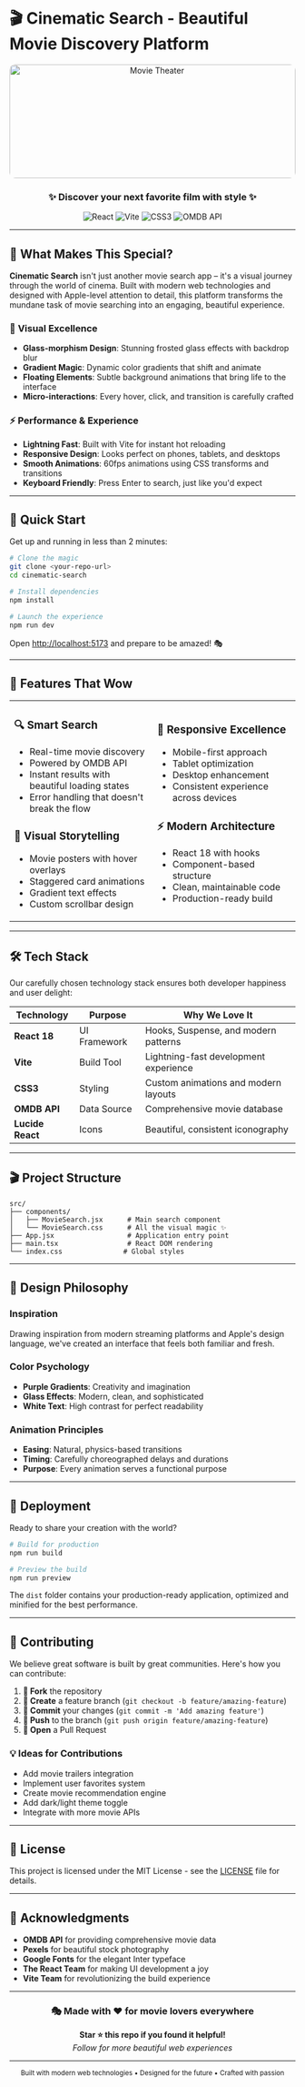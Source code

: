 # 🎬 Cinematic Search - Beautiful Movie Discovery Platform

<div align="center">
  <img src="https://images.pexels.com/photos/7991579/pexels-photo-7991579.jpeg?auto=compress&cs=tinysrgb&w=1200&h=400&fit=crop" alt="Movie Theater" width="100%" height="200" style="border-radius: 10px; object-fit: cover;">
  
  <h3>✨ Discover your next favorite film with style ✨</h3>
  
  ![React](https://img.shields.io/badge/React-18.3.1-61DAFB?style=for-the-badge&logo=react&logoColor=white)
  ![Vite](https://img.shields.io/badge/Vite-5.4.2-646CFF?style=for-the-badge&logo=vite&logoColor=white)
  ![CSS3](https://img.shields.io/badge/CSS3-Animations-1572B6?style=for-the-badge&logo=css3&logoColor=white)
  ![OMDB API](https://img.shields.io/badge/OMDB-API-FF6B35?style=for-the-badge)
</div>

---

## 🌟 What Makes This Special?

**Cinematic Search** isn't just another movie search app – it's a visual journey through the world of cinema. Built with modern web technologies and designed with Apple-level attention to detail, this platform transforms the mundane task of movie searching into an engaging, beautiful experience.

### 🎨 **Visual Excellence**
- **Glass-morphism Design**: Stunning frosted glass effects with backdrop blur
- **Gradient Magic**: Dynamic color gradients that shift and animate
- **Floating Elements**: Subtle background animations that bring life to the interface
- **Micro-interactions**: Every hover, click, and transition is carefully crafted

### ⚡ **Performance & Experience**
- **Lightning Fast**: Built with Vite for instant hot reloading
- **Responsive Design**: Looks perfect on phones, tablets, and desktops
- **Smooth Animations**: 60fps animations using CSS transforms and transitions
- **Keyboard Friendly**: Press Enter to search, just like you'd expect

---

## 🚀 Quick Start

Get up and running in less than 2 minutes:

```bash
# Clone the magic
git clone <your-repo-url>
cd cinematic-search

# Install dependencies
npm install

# Launch the experience
npm run dev
```

Open [http://localhost:5173](http://localhost:5173) and prepare to be amazed! 🎭

---

## 🎯 Features That Wow

<table>
<tr>
<td width="50%">

### 🔍 **Smart Search**
- Real-time movie discovery
- Powered by OMDB API
- Instant results with beautiful loading states
- Error handling that doesn't break the flow

### 🎨 **Visual Storytelling**
- Movie posters with hover overlays
- Staggered card animations
- Gradient text effects
- Custom scrollbar design

</td>
<td width="50%">

### 📱 **Responsive Excellence**
- Mobile-first approach
- Tablet optimization
- Desktop enhancement
- Consistent experience across devices

### ⚡ **Modern Architecture**
- React 18 with hooks
- Component-based structure
- Clean, maintainable code
- Production-ready build

</td>
</tr>
</table>

---

## 🛠️ Tech Stack

Our carefully chosen technology stack ensures both developer happiness and user delight:

| Technology | Purpose | Why We Love It |
|------------|---------|----------------|
| **React 18** | UI Framework | Hooks, Suspense, and modern patterns |
| **Vite** | Build Tool | Lightning-fast development experience |
| **CSS3** | Styling | Custom animations and modern layouts |
| **OMDB API** | Data Source | Comprehensive movie database |
| **Lucide React** | Icons | Beautiful, consistent iconography |

---

## 🎬 Project Structure

```
src/
├── components/
│   ├── MovieSearch.jsx      # Main search component
│   └── MovieSearch.css      # All the visual magic ✨
├── App.jsx                  # Application entry point
├── main.tsx                 # React DOM rendering
└── index.css               # Global styles
```

---

## 🎨 Design Philosophy

### **Inspiration**
Drawing inspiration from modern streaming platforms and Apple's design language, we've created an interface that feels both familiar and fresh.

### **Color Psychology**
- **Purple Gradients**: Creativity and imagination
- **Glass Effects**: Modern, clean, and sophisticated
- **White Text**: High contrast for perfect readability

### **Animation Principles**
- **Easing**: Natural, physics-based transitions
- **Timing**: Carefully choreographed delays and durations
- **Purpose**: Every animation serves a functional purpose

---

## 🚀 Deployment

Ready to share your creation with the world?

```bash
# Build for production
npm run build

# Preview the build
npm run preview
```

The `dist` folder contains your production-ready application, optimized and minified for the best performance.

---

## 🤝 Contributing

We believe great software is built by great communities. Here's how you can contribute:

1. **🍴 Fork** the repository
2. **🌿 Create** a feature branch (`git checkout -b feature/amazing-feature`)
3. **💫 Commit** your changes (`git commit -m 'Add amazing feature'`)
4. **🚀 Push** to the branch (`git push origin feature/amazing-feature`)
5. **🎉 Open** a Pull Request

### 💡 Ideas for Contributions
- Add movie trailers integration
- Implement user favorites system
- Create movie recommendation engine
- Add dark/light theme toggle
- Integrate with more movie APIs

---

## 📝 License

This project is licensed under the MIT License - see the [LICENSE](LICENSE) file for details.

---

## 🙏 Acknowledgments

- **OMDB API** for providing comprehensive movie data
- **Pexels** for beautiful stock photography
- **Google Fonts** for the elegant Inter typeface
- **The React Team** for making UI development a joy
- **Vite Team** for revolutionizing the build experience

---

<div align="center">
  <h3>🎭 Made with ❤️ for movie lovers everywhere</h3>
  
  <p>
    <strong>Star ⭐ this repo if you found it helpful!</strong><br>
    <em>Follow for more beautiful web experiences</em>
  </p>
  
  ---
  
  <sub>Built with modern web technologies • Designed for the future • Crafted with passion</sub>
</div>

